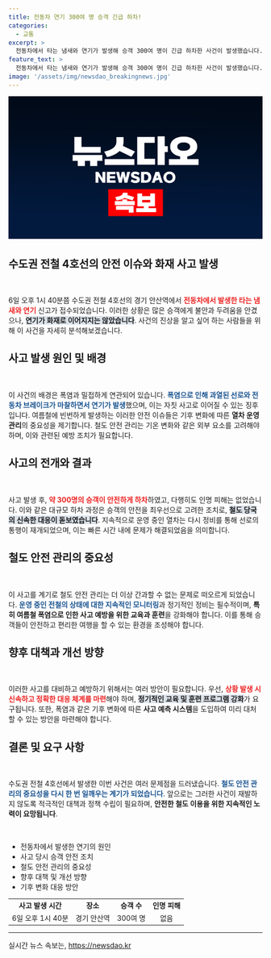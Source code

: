 ```yaml
---
title: 전동차 연기 300여 명 승객 긴급 하차!
categories:
  - 교통
excerpt: >
  전동차에서 타는 냄새와 연기가 발생해 승객 300여 명이 긴급 하차한 사건이 발생했습니다. 다행히 화재로 이어지지 않았으며, 과열된 선로와 브레이크 마찰이 원인으로 밝혀졌습니다.
feature_text: >
  전동차에서 타는 냄새와 연기가 발생해 승객 300여 명이 긴급 하차한 사건이 발생했습니다. 다행히 화재로 이어지지 않았으며, 과열된 선로와 브레이크 마찰이 원인으로 밝혀졌습니다.
image: '/assets/img/newsdao_breakingnews.jpg'
---
```


<p><img src="/assets/img/newsdao_breakingnews.jpg" alt="koreaapp 속보" /></p>

<h2 data-ke-size="size26">수도권 전철 4호선의 안전 이슈와 화재 사고 발생</h2>

<p data-ke-size="size16">&nbsp;</p>

<p>6일 오후 1시 40분쯤 수도권 전철 4호선의 경기 안산역에서 <b><span style="color: #ee2323;">전동차에서 발생한 타는 냄새와 연기</span></b> 신고가 접수되었습니다. 이러한 상황은 많은 승객에게 불안과 두려움을 안겼으나, <b><span style="background-color: #21538527;">연기가 화재로 이어지지는 않았습니다</span></b>. 사건의 진상을 알고 싶어 하는 사람들을 위해 이 사건을 자세히 분석해보겠습니다. </p>

<h2 data-ke-size="size26">사고 발생 원인 및 배경</h2>

<p data-ke-size="size16">&nbsp;</p>

<p>이 사건의 배경은 폭염과 밀접하게 연관되어 있습니다. <b><span style="color: #1a5490;">폭염으로 인해 과열된 선로와 전동차 브레이크가 마찰하면서 연기가 발생</span></b>했으며, 이는 자칫 사고로 이어질 수 있는 징후입니다. 여름철에 빈번하게 발생하는 이러한 안전 이슈들은 기후 변화에 따른 <b>열차 운영 관리</b>의 중요성을 제기합니다. 철도 안전 관리는 기온 변화와 같은 외부 요소를 고려해야 하며, 이와 관련된 예방 조치가 필요합니다.</p>

<h2 data-ke-size="size26">사고의 전개와 결과</h2>

<p data-ke-size="size16">&nbsp;</p>

<p>사고 발생 후, <b><span style="color: #ee2323;">약 300명의 승객이 안전하게 하차</span></b>하였고, 다행히도 인명 피해는 없었습니다. 이와 같은 대규모 하차 과정은 승객의 안전을 최우선으로 고려한 조치로, <b><span style="background-color: #21538527;">철도 당국의 신속한 대응이 돋보였습니다</span></b>. 지속적으로 운영 중인 열차는 다시 정비를 통해 선로의 통행이 재개되었으며, 이는 빠른 시간 내에 문제가 해결되었음을 의미합니다.</p>

<h2 data-ke-size="size26">철도 안전 관리의 중요성</h2>

<p data-ke-size="size16">&nbsp;</p>

<p>이 사고를 계기로 철도 안전 관리는 더 이상 간과할 수 없는 문제로 떠오르게 되었습니다. <b><span style="color: #1a5490;">운영 중인 전철의 상태에 대한 지속적인 모니터링</span></b>과 정기적인 정비는 필수적이며, <b>특히 여름철 폭염으로 인한 사고 예방을 위한 교육과 훈련</b>을 강화해야 합니다. 이를 통해 승객들이 안전하고 편리한 여행을 할 수 있는 환경을 조성해야 합니다.</p>

<h2 data-ke-size="size26">향후 대책과 개선 방향</h2>

<p data-ke-size="size16">&nbsp;</p>

<p>이러한 사고를 대비하고 예방하기 위해서는 여러 방안이 필요합니다. 우선, <b><span style="color: #ee2323;">상황 발생 시 신속하고 정확한 대응 체계를 마련</span></b>해야 하며, <b><span style="background-color: #21538527;">정기적인 교육 및 훈련 프로그램 강화</span></b>가 요구됩니다. 또한, 폭염과 같은 기후 변화에 따른 <b>사고 예측 시스템</b>을 도입하여 미리 대처할 수 있는 방안을 마련해야 합니다.</p>

<h2 data-ke-size="size26">결론 및 요구 사항</h2>

<p data-ke-size="size16">&nbsp;</p>

<p>수도권 전철 4호선에서 발생한 이번 사건은 여러 문제점을 드러냈습니다. <b><span style="color: #1a5490;">철도 안전 관리의 중요성을 다시 한 번 일깨우는 계기가 되었습니다</span></b>. 앞으로는 그러한 사건이 재발하지 않도록 적극적인 대책과 정책 수립이 필요하며, <b>안전한 철도 이용을 위한 지속적인 노력이 요망됩니다</b>.</p>

<p data-ke-size="size16">&nbsp;</p>

<ul>
    <li>전동차에서 발생한 연기의 원인</li>
    <li>사고 당시 승객 안전 조치</li>
    <li>철도 안전 관리의 중요성</li>
    <li>향후 대책 및 개선 방향</li>
    <li>기후 변화 대응 방안</li>
</ul>

<table>
    <tr>
        <td style="text-align: center; height: 17px;"><b>사고 발생 시간</b></td>
        <td style="text-align: center; height: 17px;"><b>장소</b></td>
        <td style="text-align: center; height: 17px;"><b>승객 수</b></td>
        <td style="text-align: center; height: 17px;"><b>인명 피해</b></td>
    </tr>
    <tr>
        <td style="text-align: center; height: 17px;">6일 오후 1시 40분</td>
        <td style="text-align: center; height: 17px;">경기 안산역</td>
        <td style="text-align: center; height: 17px;">300여 명</td>
        <td style="text-align: center; height: 17px;">없음</td>
    </tr>
</table>

<hr>
실시간 뉴스 속보는, <a href="https://newsdao.kr" rel="dofollow">https://newsdao.kr</a>


